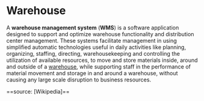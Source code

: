 # Warehouse 

A **warehouse management system** (**WMS**) is a software application designed to support and optimize warehouse functionality and distribution center management. These systems facilitate management in using simplified automatic technologies useful in daily activities like planning, organizing, staffing, directing, warehousekeeping and controlling the utilization of available resources, to move and store materials inside, around and outside of a [warehouse](https://en.wikipedia.org/wiki/Warehouse "Warehouse"), while supporting staff in the performance of material movement and storage in and around a warehouse, without causing any large scale disruption to business resources.

==source: [Wikipedia]==
